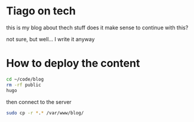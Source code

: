 # Tiago on tech
this is my blog about thech stuff
does it make sense to continue with this?

not sure, but well... I write it anyway

# How to deploy the content
```bash
cd ~/code/blog
rm -rf public
hugo
```
then connect to the server
```bash
sudo cp -r *.* /var/www/blog/
```
